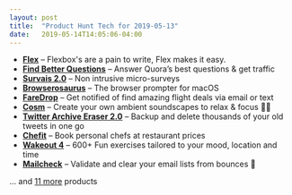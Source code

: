 ```yaml
---
layout: post
title:  "Product Hunt Tech for 2019-05-13"
date:   2019-05-14T14:05:06-04:00
---
```


* **[Flex](https://www.producthunt.com/posts/flex-fcfca970-1df9-445e-87ca-feac3340d544?utm_campaign=producthunt-api&utm_medium=api&utm_source=Application%3A+Daily+Digest+RSS+%28ID%3A+3202%29)** – Flexbox's are a pain to write, Flex makes it easy.
* **[Find Better Questions](https://www.producthunt.com/posts/find-better-questions?utm_campaign=producthunt-api&utm_medium=api&utm_source=Application%3A+Daily+Digest+RSS+%28ID%3A+3202%29)** – Answer Quora’s best questions & get traffic
* **[Survais 2.0](https://www.producthunt.com/posts/survais-2-0?utm_campaign=producthunt-api&utm_medium=api&utm_source=Application%3A+Daily+Digest+RSS+%28ID%3A+3202%29)** – Non intrusive micro-surveys
* **[Browserosaurus](https://www.producthunt.com/posts/browserosaurus?utm_campaign=producthunt-api&utm_medium=api&utm_source=Application%3A+Daily+Digest+RSS+%28ID%3A+3202%29)** – The browser prompter for macOS
* **[FareDrop](https://www.producthunt.com/posts/faredrop?utm_campaign=producthunt-api&utm_medium=api&utm_source=Application%3A+Daily+Digest+RSS+%28ID%3A+3202%29)** – Get notified of find amazing flight deals via email or text
* **[Cosm](https://www.producthunt.com/posts/cosm?utm_campaign=producthunt-api&utm_medium=api&utm_source=Application%3A+Daily+Digest+RSS+%28ID%3A+3202%29)** – Create your own ambient soundscapes to relax & focus 🎵😌
* **[Twitter Archive Eraser 2.0](https://www.producthunt.com/posts/twitter-archive-eraser-2-0?utm_campaign=producthunt-api&utm_medium=api&utm_source=Application%3A+Daily+Digest+RSS+%28ID%3A+3202%29)** – Backup and delete thousands of your old tweets in one go
* **[Chefit](https://www.producthunt.com/posts/chefit?utm_campaign=producthunt-api&utm_medium=api&utm_source=Application%3A+Daily+Digest+RSS+%28ID%3A+3202%29)** – Book personal chefs at restaurant prices
* **[Wakeout 4](https://www.producthunt.com/posts/wakeout-4?utm_campaign=producthunt-api&utm_medium=api&utm_source=Application%3A+Daily+Digest+RSS+%28ID%3A+3202%29)** – 600+ Fun exercises tailored to your mood, location and time
* **[Mailcheck](https://www.producthunt.com/posts/mailcheck?utm_campaign=producthunt-api&utm_medium=api&utm_source=Application%3A+Daily+Digest+RSS+%28ID%3A+3202%29)** – Validate and clear your email lists from bounces 💌

… and [11 more](https://www.producthunt.com/tech) products